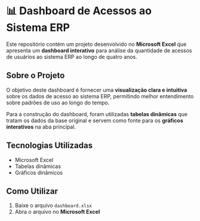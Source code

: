 # 📊 Dashboard de Acessos ao Sistema ERP

Este repositório contém um projeto desenvolvido no **Microsoft Excel** que apresenta um **dashboard interativo** para análise da quantidade de acessos de usuários ao sistema ERP ao longo de quatro anos.

## Sobre o Projeto

O objetivo deste dashboard é fornecer uma **visualização clara e intuitiva** sobre os dados de acesso ao sistema ERP, permitindo melhor entendimento sobre padrões de uso ao longo do tempo.

Para a construção do dashboard, foram utilizadas **tabelas dinâmicas** que tratam os dados da base original e servem como fonte para os **gráficos interativos** na aba principal.

## Tecnologias Utilizadas

- Microsoft Excel
- Tabelas dinâmicas
- Gráficos dinâmicos

## Como Utilizar

1. Baixe o arquivo `dashboard.xlsx`
2. Abra o arquivo no **Microsoft Excel**